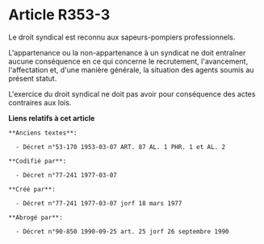 # Article R353-3

Le droit syndical est reconnu aux sapeurs-pompiers professionnels.

L'appartenance ou la non-appartenance à un syndicat ne doit entraîner aucune conséquence en ce qui concerne le recrutement,
l'avancement, l'affectation et, d'une manière générale, la situation des agents soumis au présent statut.

L'exercice du droit syndical ne doit pas avoir pour conséquence des actes contraires aux lois.

**Liens relatifs à cet article**

	**Anciens textes**:

	  - Décret n°53-170 1953-03-07 ART. 87 AL. 1 PHR. 1 et AL. 2

	**Codifié par**:

	  - Décret n°77-241 1977-03-07

	**Créé par**:

	  - Décret n°77-241 1977-03-07 jorf 18 mars 1977

	**Abrogé par**:

	  - Décret n°90-850 1990-09-25 art. 25 jorf 26 septembre 1990
